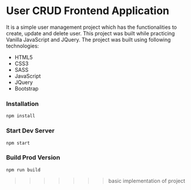 # User CRUD Frontend Application

It is a simple user management project which has the functionalities to create, update and delete user. This project was built while practicing Vanilla JavaScript and JQuery. The project was built using following technologies:
- HTML5
- CSS3
- SASS
- JavaScript
- JQuery
- Bootstrap


### Installation

```
npm install
```

### Start Dev Server

```
npm start
```

### Build Prod Version

```
npm run build
```
>>>>>>> basic implementation of project
